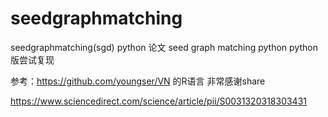 # seedgraphmatching
seedgraphmatching(sgd)  python 
论文 seed graph matching python python 版尝试复现

参考：https://github.com/youngser/VN 的R语言 非常感谢share

https://www.sciencedirect.com/science/article/pii/S0031320318303431
